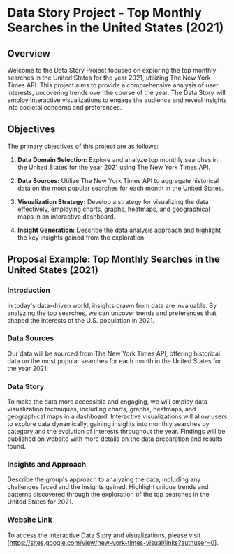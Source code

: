 # Data Story Project - Top Monthly Searches in the United States (2021)

## Overview

Welcome to the Data Story Project focused on exploring the top monthly searches in the United States for the year 2021, utilizing The New York Times API. This project aims to provide a comprehensive analysis of user interests, uncovering trends over the course of the year. The Data Story will employ interactive visualizations to engage the audience and reveal insights into societal concerns and preferences.

## Objectives

The primary objectives of this project are as follows:

1. **Data Domain Selection:** Explore and analyze top monthly searches in the United States for the year 2021 using The New York Times API.

2. **Data Sources:** Utilize The New York Times API to aggregate historical data on the most popular searches for each month in the United States.

3. **Visualization Strategy:** Develop a strategy for visualizing the data effectively, employing charts, graphs, heatmaps, and geographical maps in an interactive dashboard.

4. **Insight Generation:** Describe the data analysis approach and highlight the key insights gained from the exploration.

## Proposal Example: Top Monthly Searches in the United States (2021)

### Introduction

In today's data-driven world, insights drawn from data are invaluable. By analyzing the top searches, we can uncover trends and preferences that shaped the interests of the U.S. population in 2021.

### Data Sources

Our data will be sourced from The New York Times API, offering historical data on the most popular searches for each month in the United States for the year 2021.

### Data Story

To make the data more accessible and engaging, we will employ data visualization techniques, including charts, graphs, heatmaps, and geographical maps in a dashboard. Interactive visualizations will allow users to explore data dynamically, gaining insights into monthly searches by category and the evolution of interests throughout the year. Findings will be published on website with more details on the data preparation and results found. 

### Insights and Approach

Describe the group's approach to analyzing the data, including any challenges faced and the insights gained. Highlight unique trends and patterns discovered through the exploration of the top searches in the United States for 2021.

### Website Link

To access the interactive Data Story and visualizations, please visit [https://sites.google.com/view/new-york-times-visual/links?authuser=0].


